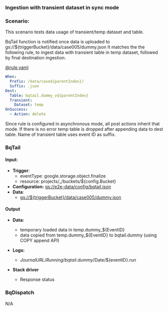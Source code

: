 ### Ingestion with transient dataset in sync mode

### Scenario:

This scenario tests data usage of transient/temp dataset and table.


BqTail function is notified once data is uploaded to gs://${triggerBucket}/data/case005/dummy.json
It matches the the following rule, to ingest data with transient table in temp dataset, followed by final destination ingestion.



[@rule.yaml](rule/rule.yaml)
```yaml
When:
  Prefix: /data/case${parentIndex}/
  Suffix: .json
Dest:
  Table: bqtail.dummy_v${parentIndex}
  Transient:
    Dataset: temp
OnSuccess:
  - Action: delete
```


Since rule is configured in asynchronous mode, all post actions inherit that mode.
If there is no error temp table is dropped after appending data to dest table.
Name of transient table uses event ID as suffix.


### BqTail

#### Input:

* **Trigger**:
    - eventType: google.storage.object.finalize
    - resource: projects/_/buckets/${config.Bucket}
* **Configuration:** [gs://e2e-data/config/bqtail.json](../../../config/bqtail.json)
* **Data**:
    - [gs://${triggerBucket}/data/case005/dummy.json](data/trigger/dummy.json)

#### Output

* **Data:**

    - temporary loaded data in temp.dummy_${EventID}
    - data copied from  temp.dummy_${EventID} to bqtail.dummy (using COPY append API)

 
* **Logs:** 
  - ${JournalURL}/Running/bqtail.dummy/$Date/${eventID}.run
    
* **Stack driver**
  - Response status


### BqDispatch

N/A
